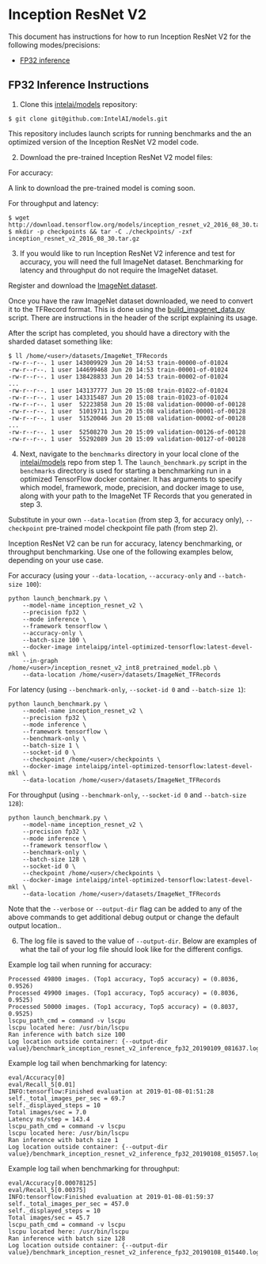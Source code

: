 # Inception ResNet V2

This document has instructions for how to run Inception ResNet V2 for the
following modes/precisions:
* [FP32 inference](#fp32-inference-instructions)

## FP32 Inference Instructions

1. Clone this [intelai/models](https://github.com/IntelAI/models)
repository:

```
$ git clone git@github.com:IntelAI/models.git
```

This repository includes launch scripts for running benchmarks and the
an optimized version of the Inception ResNet V2 model code.

2. Download the pre-trained Inception ResNet V2 model files:

For accuracy:

A link to download the pre-trained model is coming soon.

For throughput and latency:

```
$ wget http://download.tensorflow.org/models/inception_resnet_v2_2016_08_30.tar.gz
$ mkdir -p checkpoints && tar -C ./checkpoints/ -zxf inception_resnet_v2_2016_08_30.tar.gz
```

3. If you would like to run Inception ResNet V2 inference and test for
accuracy, you will need the full ImageNet dataset. Benchmarking for latency
and throughput do not require the ImageNet dataset.

Register and download the
[ImageNet dataset](http://image-net.org/download-images).

Once you have the raw ImageNet dataset downloaded, we need to convert
it to the TFRecord format. This is done using the
[build_imagenet_data.py](https://github.com/tensorflow/models/blob/master/research/inception/inception/data/build_imagenet_data.py)
script. There are instructions in the header of the script explaining
its usage.

After the script has completed, you should have a directory with the
sharded dataset something like:

```
$ ll /home/<user>/datasets/ImageNet_TFRecords
-rw-r--r--. 1 user 143009929 Jun 20 14:53 train-00000-of-01024
-rw-r--r--. 1 user 144699468 Jun 20 14:53 train-00001-of-01024
-rw-r--r--. 1 user 138428833 Jun 20 14:53 train-00002-of-01024
...
-rw-r--r--. 1 user 143137777 Jun 20 15:08 train-01022-of-01024
-rw-r--r--. 1 user 143315487 Jun 20 15:08 train-01023-of-01024
-rw-r--r--. 1 user  52223858 Jun 20 15:08 validation-00000-of-00128
-rw-r--r--. 1 user  51019711 Jun 20 15:08 validation-00001-of-00128
-rw-r--r--. 1 user  51520046 Jun 20 15:08 validation-00002-of-00128
...
-rw-r--r--. 1 user  52508270 Jun 20 15:09 validation-00126-of-00128
-rw-r--r--. 1 user  55292089 Jun 20 15:09 validation-00127-of-00128
```

4. Next, navigate to the `benchmarks` directory in your local clone of
the [intelai/models](https://github.com/IntelAI/models) repo from step 1.
The `launch_benchmark.py` script in the `benchmarks` directory is
used for starting a benchmarking run in a optimized TensorFlow docker
container. It has arguments to specify which model, framework, mode,
precision, and docker image to use, along with your path to the ImageNet
TF Records that you generated in step 3.

Substitute in your own `--data-location` (from step 3, for accuracy
only), `--checkpoint` pre-trained model checkpoint file path (from step 2).

Inception ResNet V2 can be run for accuracy, latency benchmarking, or throughput
benchmarking. Use one of the following examples below, depending on
your use case.

For accuracy (using your `--data-location`, `--accuracy-only` and
`--batch-size 100`):

```
python launch_benchmark.py \
    --model-name inception_resnet_v2 \
    --precision fp32 \
    --mode inference \
    --framework tensorflow \
    --accuracy-only \
    --batch-size 100 \
    --docker-image intelaipg/intel-optimized-tensorflow:latest-devel-mkl \
    --in-graph /home/<user>/inception_resnet_v2_int8_pretrained_model.pb \
    --data-location /home/<user>/datasets/ImageNet_TFRecords
```

For latency (using `--benchmark-only`, `--socket-id 0` and `--batch-size 1`):

```
python launch_benchmark.py \
    --model-name inception_resnet_v2 \
    --precision fp32 \
    --mode inference \
    --framework tensorflow \
    --benchmark-only \
    --batch-size 1 \
    --socket-id 0 \
    --checkpoint /home/<user>/checkpoints \
    --docker-image intelaipg/intel-optimized-tensorflow:latest-devel-mkl \
    --data-location /home/<user>/datasets/ImageNet_TFRecords
```

For throughput (using `--benchmark-only`, `--socket-id 0` and `--batch-size 128`):

```
python launch_benchmark.py \
    --model-name inception_resnet_v2 \
    --precision fp32 \
    --mode inference \
    --framework tensorflow \
    --benchmark-only \
    --batch-size 128 \
    --socket-id 0 \
    --checkpoint /home/<user>/checkpoints \
    --docker-image intelaipg/intel-optimized-tensorflow:latest-devel-mkl \
    --data-location /home/<user>/datasets/ImageNet_TFRecords
```

Note that the `--verbose` or `--output-dir` flag can be added to any of the above commands
to get additional debug output or change the default output location..

6. The log file is saved to the value
of `--output-dir`. Below are
examples of what the tail of your log file should look like for the
different configs.

Example log tail when running for accuracy:

```
Processed 49800 images. (Top1 accuracy, Top5 accuracy) = (0.8036, 0.9526)
Processed 49900 images. (Top1 accuracy, Top5 accuracy) = (0.8036, 0.9525)
Processed 50000 images. (Top1 accuracy, Top5 accuracy) = (0.8037, 0.9525)
lscpu_path_cmd = command -v lscpu
lscpu located here: /usr/bin/lscpu
Ran inference with batch size 100
Log location outside container: {--output-dir value}/benchmark_inception_resnet_v2_inference_fp32_20190109_081637.log
```

Example log tail when benchmarking for latency:
```
eval/Accuracy[0]
eval/Recall_5[0.01]
INFO:tensorflow:Finished evaluation at 2019-01-08-01:51:28
self._total_images_per_sec = 69.7
self._displayed_steps = 10
Total images/sec = 7.0
Latency ms/step = 143.4
lscpu_path_cmd = command -v lscpu
lscpu located here: /usr/bin/lscpu
Ran inference with batch size 1
Log location outside container: {--output-dir value}/benchmark_inception_resnet_v2_inference_fp32_20190108_015057.log
```

Example log tail when benchmarking for throughput:
```
eval/Accuracy[0.00078125]
eval/Recall_5[0.00375]
INFO:tensorflow:Finished evaluation at 2019-01-08-01:59:37
self._total_images_per_sec = 457.0
self._displayed_steps = 10
Total images/sec = 45.7
lscpu_path_cmd = command -v lscpu
lscpu located here: /usr/bin/lscpu
Ran inference with batch size 128
Log location outside container: {--output-dir value}/benchmark_inception_resnet_v2_inference_fp32_20190108_015440.log
